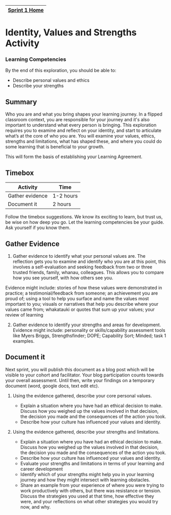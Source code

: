 [Sprint 1 Home](README.md)|
---|

# Identity, Values and Strengths Activity 

### Learning Competencies
By the end of this exploration, you should be able to:
- Describe personal values and ethics 
- Describe your strengths 
 

## Summary
Who you are and what you bring shapes your learning journey. In a flipped classroom context, you are responsible for your journey and it's also important to understand what every person is bringing.  This exploration requires you to examine and reflect on your identity, and start to articulate what’s at the core of who you are. You will examine your values, ethics, strengths and limitations, what has shaped these, and where you could do some learning that is beneficial to your growth. 

This will form the basis of establishing your Learning Agreement. 


## Timebox

Activity | Time|
------------|----------|
Gather evidence | 1-2 hours
Document it  | 2 hours |


Follow the timebox suggestions. We know its exciting to learn, but trust us, be wise on how deep you go. Let the learning competencies be your guide. Ask yourself if you know them.


## Gather Evidence 
1. Gather evidence to identify what your personal values are.
The reflection gets you to examine and identify who you are at this point, this involves a self-evaluation and seeking feedback from two or three trusted friends, family, whanau, colleagues. This allows you to compare how you see yourself, with how others see you.

Evidence might include: stories of how these values were demonstrated in practice; a testimonial/feedback from someone; an achievement you are proud of; using a tool to help you surface and name the values most important to you; visuals or narratives that help you describe where your values came from; whakatauki or quotes that sum up your values; your review of learning

2. Gather evidence to identify your strengths and areas for development.
Evidence might include: personality or skills/capability assessment tools like Myers Briggs, Strengthsfinder; DOPE; Capability Sort; Minded; task 1 examples. 


## Document it 
Next sprint, you will publish this document as a blog post which will be visible to your cohort and facilitator. Your blog participation counts towards your overall assessment. Until then, write your findings on a temporary document (word, google docs, text edit etc).

1. Using the evidence gathered, describe your core personal values.  

    - Explain a situation where you have had an ethical decision to make. Discuss how you weighed up the values involved in that decision, the decision you made and the consequences of the action you took. 
    - Describe how your culture has influenced your values and identity. 

2. Using the evidence gathered, describe your strengths and limitations.

    - Explain a situation where you have had an ethical decision to make. Discuss how you weighed up the values involved in that decision, the decision you made and the consequences of the action you took. 
    - Describe how your culture has influenced your values and identity. 
    - Evaluate your strengths and limitations in terms of your learning and career development  
    - Identify which of your strengths might help you in your learning journey and how they might intersect with learning obstacles.  
    - Share an example from your experience of where you were trying to work productively with others, but there was resistance or tension. Discuss the strategies you used at that time, how effective they were, and your reflections on what other strategies you would try now, and why.  


